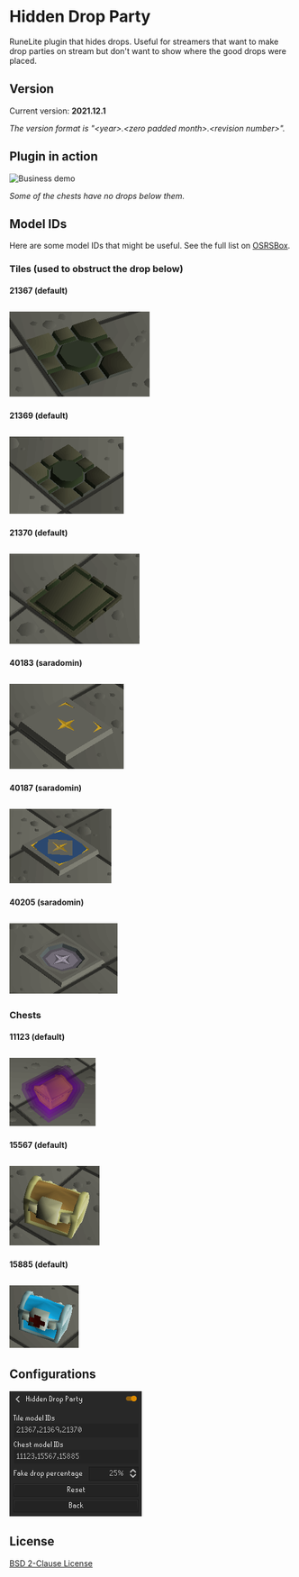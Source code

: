 # Hidden Drop Party
RuneLite plugin that hides drops.  Useful for streamers that want to make drop parties on stream but don't want to show where the good drops were placed.

## Version
Current version: **2021.12.1**

*The version format is &quot;&lt;year&gt;.&lt;zero padded month&gt;.&lt;revision number&gt;&quot;.*

## Plugin in action
![Business demo](resources/hiddendropparty.gif)

*Some of the chests have no drops below them.*

## Model IDs
Here are some model IDs that might be useful. See the full list on [OSRSBox](https://www.osrsbox.com/tools/model-search/).
### Tiles (used to obstruct the drop below)
#### 21367 (default)
![21367](resources/21367.png)
---
#### 21369 (default)
![21369](resources/21369.png)
---
#### 21370 (default)
![21370](resources/21370.png)
---
#### 40183 (saradomin)
![40183](resources/40183.png)
---
#### 40187 (saradomin)
![40187](resources/40187.png)
---
#### 40205 (saradomin)
![40205](resources/40205.png)
---
### Chests
#### 11123 (default)
![11123](resources/11123.png)
---
#### 15567 (default)
![15567](resources/15567.png)
---
#### 15885 (default)
![15885](resources/15885.png)
---

## Configurations
![Configurations](resources/configurations.png)

## License
[BSD 2-Clause License](LICENSE)
